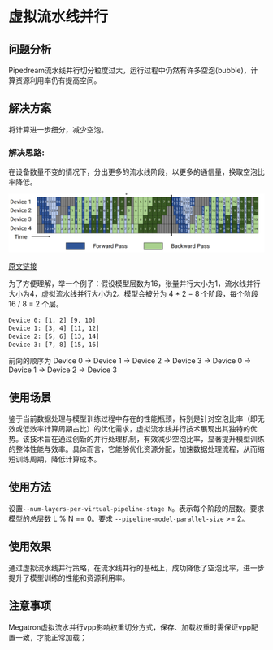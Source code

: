# 虚拟流水线并行

## 问题分析

Pipedream流水线并行切分粒度过大，运行过程中仍然有许多空泡(bubble)，计算资源利用率仍有提高空间。

## 解决方案

将计算进一步细分，减少空泡。

### 解决思路:

在设备数量不变的情况下，分出更多的流水线阶段，以更多的通信量，换取空泡比率降低。

![alt text](../../sources/images/virtual-pipeline.PNG)

[原文链接](https://people.eecs.berkeley.edu/~matei/papers/2021/sc_megatron_lm.pdf)

为了方便理解，举一个例子：假设模型层数为16，张量并行大小为1，流水线并行大小为4，虚拟流水线并行大小为2。模型会被分为 4 * 2 = 8 个阶段，每个阶段 16 / 8 = 2 个层。

    Device 0: [1, 2] [9, 10]
    Device 1: [3, 4] [11, 12]
    Device 2: [5, 6] [13, 14]
    Device 3: [7, 8] [15, 16]

前向的顺序为 Device 0 -> Device 1 -> Device 2 -> Device 3 -> Device 0 -> Device 1 -> Device 2 -> Device 3

## 使用场景

鉴于当前数据处理与模型训练过程中存在的性能瓶颈，特别是针对空泡比率（即无效或低效率计算周期占比）的优化需求，虚拟流水线并行技术展现出其独特的优势。该技术旨在通过创新的并行处理机制，有效减少空泡比率，显著提升模型训练的整体性能与效率。具体而言，它能够优化资源分配，加速数据处理流程，从而缩短训练周期，降低计算成本。

## 使用方法

设置`--num-layers-per-virtual-pipeline-stage N`。表示每个阶段的层数。要求模型的总层数 L % N == 0。要求 `--pipeline-model-parallel-size` >= 2。

## 使用效果

通过虚拟流水线并行策略，在流水线并行的基础上，成功降低了空泡比率，进一步提升了模型训练的性能和资源利用率。

## 注意事项

Megatron虚拟流水并行vpp影响权重切分方式，保存、加载权重时需保证vpp配置一致，才能正常加载；

